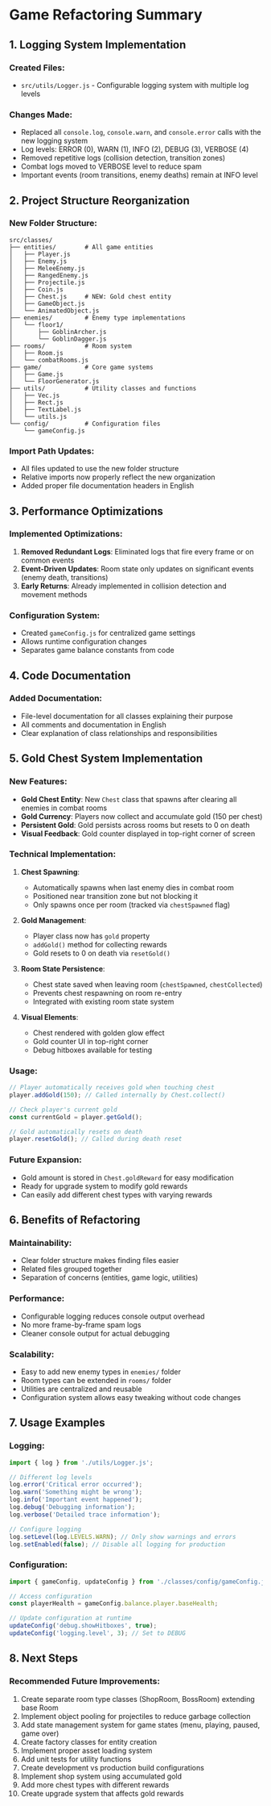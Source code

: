 # Game Refactoring Summary

## 1. Logging System Implementation

### Created Files:
- `src/utils/Logger.js` - Configurable logging system with multiple log levels

### Changes Made:
- Replaced all `console.log`, `console.warn`, and `console.error` calls with the new logging system
- Log levels: ERROR (0), WARN (1), INFO (2), DEBUG (3), VERBOSE (4)
- Removed repetitive logs (collision detection, transition zones)
- Combat logs moved to VERBOSE level to reduce spam
- Important events (room transitions, enemy deaths) remain at INFO level

## 2. Project Structure Reorganization

### New Folder Structure:
```
src/classes/
├── entities/        # All game entities
│   ├── Player.js
│   ├── Enemy.js
│   ├── MeleeEnemy.js
│   ├── RangedEnemy.js
│   ├── Projectile.js
│   ├── Coin.js
│   ├── Chest.js     # NEW: Gold chest entity
│   ├── GameObject.js
│   └── AnimatedObject.js
├── enemies/         # Enemy type implementations
│   └── floor1/
│       ├── GoblinArcher.js
│       └── GoblinDagger.js
├── rooms/           # Room system
│   ├── Room.js
│   └── combatRooms.js
├── game/            # Core game systems
│   ├── Game.js
│   └── FloorGenerator.js
├── utils/           # Utility classes and functions
│   ├── Vec.js
│   ├── Rect.js
│   ├── TextLabel.js
│   └── utils.js
└── config/          # Configuration files
    └── gameConfig.js
```

### Import Path Updates:
- All files updated to use the new folder structure
- Relative imports now properly reflect the new organization
- Added proper file documentation headers in English

## 3. Performance Optimizations

### Implemented Optimizations:
1. **Removed Redundant Logs**: Eliminated logs that fire every frame or on common events
2. **Event-Driven Updates**: Room state only updates on significant events (enemy death, transitions)
3. **Early Returns**: Already implemented in collision detection and movement methods

### Configuration System:
- Created `gameConfig.js` for centralized game settings
- Allows runtime configuration changes
- Separates game balance constants from code

## 4. Code Documentation

### Added Documentation:
- File-level documentation for all classes explaining their purpose
- All comments and documentation in English
- Clear explanation of class relationships and responsibilities

## 5. Gold Chest System Implementation

### New Features:
- **Gold Chest Entity**: New `Chest` class that spawns after clearing all enemies in combat rooms
- **Gold Currency**: Players now collect and accumulate gold (150 per chest)
- **Persistent Gold**: Gold persists across rooms but resets to 0 on death
- **Visual Feedback**: Gold counter displayed in top-right corner of screen

### Technical Implementation:
1. **Chest Spawning**:
   - Automatically spawns when last enemy dies in combat room
   - Positioned near transition zone but not blocking it
   - Only spawns once per room (tracked via `chestSpawned` flag)

2. **Gold Management**:
   - Player class now has `gold` property
   - `addGold()` method for collecting rewards
   - Gold resets to 0 on death via `resetGold()`

3. **Room State Persistence**:
   - Chest state saved when leaving room (`chestSpawned`, `chestCollected`)
   - Prevents chest respawning on room re-entry
   - Integrated with existing room state system

4. **Visual Elements**:
   - Chest rendered with golden glow effect
   - Gold counter UI in top-right corner
   - Debug hitboxes available for testing

### Usage:
```javascript
// Player automatically receives gold when touching chest
player.addGold(150); // Called internally by Chest.collect()

// Check player's current gold
const currentGold = player.getGold();

// Gold automatically resets on death
player.resetGold(); // Called during death reset
```

### Future Expansion:
- Gold amount is stored in `Chest.goldReward` for easy modification
- Ready for upgrade system to modify gold rewards
- Can easily add different chest types with varying rewards

## 6. Benefits of Refactoring

### Maintainability:
- Clear folder structure makes finding files easier
- Related files grouped together
- Separation of concerns (entities, game logic, utilities)

### Performance:
- Configurable logging reduces console output overhead
- No more frame-by-frame spam logs
- Cleaner console output for actual debugging

### Scalability:
- Easy to add new enemy types in `enemies/` folder
- Room types can be extended in `rooms/` folder
- Utilities are centralized and reusable
- Configuration system allows easy tweaking without code changes

## 7. Usage Examples

### Logging:
```javascript
import { log } from './utils/Logger.js';

// Different log levels
log.error('Critical error occurred');
log.warn('Something might be wrong');
log.info('Important event happened');
log.debug('Debugging information');
log.verbose('Detailed trace information');

// Configure logging
log.setLevel(log.LEVELS.WARN); // Only show warnings and errors
log.setEnabled(false); // Disable all logging for production
```

### Configuration:
```javascript
import { gameConfig, updateConfig } from './classes/config/gameConfig.js';

// Access configuration
const playerHealth = gameConfig.balance.player.baseHealth;

// Update configuration at runtime
updateConfig('debug.showHitboxes', true);
updateConfig('logging.level', 3); // Set to DEBUG
```

## 8. Next Steps

### Recommended Future Improvements:
1. Create separate room type classes (ShopRoom, BossRoom) extending base Room
2. Implement object pooling for projectiles to reduce garbage collection
3. Add state management system for game states (menu, playing, paused, game over)
4. Create factory classes for entity creation
5. Implement proper asset loading system
6. Add unit tests for utility functions
7. Create development vs production build configurations
8. Implement shop system using accumulated gold
9. Add more chest types with different rewards
10. Create upgrade system that affects gold rewards 